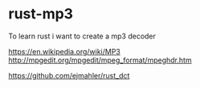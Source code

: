 # rust-mp3
To learn rust i want to create a mp3 decoder


https://en.wikipedia.org/wiki/MP3
http://mpgedit.org/mpgedit/mpeg_format/mpeghdr.htm

https://github.com/ejmahler/rust_dct

